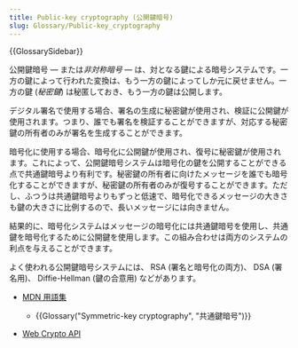 ```yaml
---
title: Public-key cryptography (公開鍵暗号)
slug: Glossary/Public-key_cryptography
---
```


{{GlossarySidebar}}

公開鍵暗号 — または*非対称暗号* — は、対となる鍵による暗号システムです。一方の鍵によって行われた変換は、もう一方の鍵によってしか元に戻せません。一方の鍵 (_秘密鍵_) は秘匿しておき、もう一方の鍵は公開します。

デジタル署名で使用する場合、署名の生成に秘密鍵が使用され、検証に公開鍵が使用されます。つまり、誰でも署名を検証することができますが、対応する秘密鍵の所有者のみが署名を生成することができます。

暗号化に使用する場合、暗号化に公開鍵が使用され、復号に秘密鍵が使用されます。これによって、公開鍵暗号システムは暗号化の鍵を公開することができる点で共通鍵暗号より有利です。秘密鍵の所有者に向けたメッセージを誰でも暗号化することができますが、秘密鍵の所有者のみが復号することができます。ただし、ふつうは共通鍵暗号よりもずっと低速で、暗号化できるメッセージの大きさも鍵の大きさに比例するので、長いメッセージには向きません。

結果的に、暗号化システムはメッセージの暗号化には共通鍵暗号を使用し、共通鍵を暗号化するために公開鍵を使用します。この組み合わせは両方のシステムの利点を与えることができます。

よく使われる公開鍵暗号システムには、 RSA (署名と暗号化の両方)、 DSA (署名用)、 Diffie-Hellman (鍵の合意用) などがあります。

- [MDN 用語集](/ja/docs/Glossary)

  - {{Glossary("Symmetric-key cryptography", "共通鍵暗号")}}

- [Web Crypto API](/ja/docs/Web/API/Web_Crypto_API)
